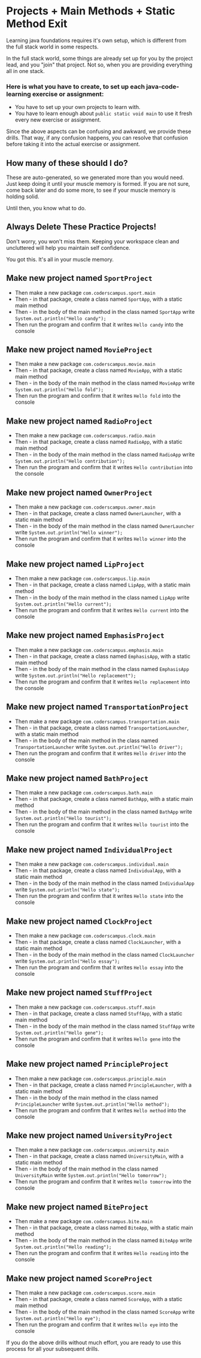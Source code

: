 # Projects + Main Methods + Static Method Exit

Learning java foundations requires it's own setup, which is different from the full stack world in some respects.

In the full stack world, some things are already set up for you by the project lead, and you "join" that project. Not so, when you are providing everything all in one stack.

### Here is what you have to create, to set up each java-code-learning exercise or assignment:

- You have to set up your own projects to learn with.
- You have to learn enough about `public static void main` to use it fresh every new exercise or assignment.

Since the above aspects can be confusing and awkward, we provide these drills. That way, if any confusion happens, you can resolve that confusion before taking it into the actual exercise or assignment.

## How many of these should I do?

These are auto-generated, so we generated more than you would need. Just keep doing it until your muscle memory is formed.
If you are not sure, come back later and do some more, to see if your muscle memory is holding solid.

Until then, you know what to do.

## Always Delete These Practice Projects!

Don't worry, you won't miss them. Keeping your workspace clean and uncluttered will help you maintain self confidence.

You got this. It's all in your muscle memory.



## Make new project named `SportProject`
 - Then make a new package `com.coderscampus.sport.main`
 - Then - in that package, create a class named `SportApp`, with a static main method
 - Then - in the body of the main method in the class named `SportApp` write `System.out.println("Hello candy");`
 - Then run the program and confirm that it writes `Hello candy` into the console


## Make new project named `MovieProject`
 - Then make a new package `com.coderscampus.movie.main`
 - Then - in that package, create a class named `MovieApp`, with a static main method
 - Then - in the body of the main method in the class named `MovieApp` write `System.out.println("Hello fold");`
 - Then run the program and confirm that it writes `Hello fold` into the console


## Make new project named `RadioProject`
 - Then make a new package `com.coderscampus.radio.main`
 - Then - in that package, create a class named `RadioApp`, with a static main method
 - Then - in the body of the main method in the class named `RadioApp` write `System.out.println("Hello contribution");`
 - Then run the program and confirm that it writes `Hello contribution` into the console


## Make new project named `OwnerProject`
 - Then make a new package `com.coderscampus.owner.main`
 - Then - in that package, create a class named `OwnerLauncher`, with a static main method
 - Then - in the body of the main method in the class named `OwnerLauncher` write `System.out.println("Hello winner");`
 - Then run the program and confirm that it writes `Hello winner` into the console


## Make new project named `LipProject`
 - Then make a new package `com.coderscampus.lip.main`
 - Then - in that package, create a class named `LipApp`, with a static main method
 - Then - in the body of the main method in the class named `LipApp` write `System.out.println("Hello current");`
 - Then run the program and confirm that it writes `Hello current` into the console


## Make new project named `EmphasisProject`
 - Then make a new package `com.coderscampus.emphasis.main`
 - Then - in that package, create a class named `EmphasisApp`, with a static main method
 - Then - in the body of the main method in the class named `EmphasisApp` write `System.out.println("Hello replacement");`
 - Then run the program and confirm that it writes `Hello replacement` into the console


## Make new project named `TransportationProject`
 - Then make a new package `com.coderscampus.transportation.main`
 - Then - in that package, create a class named `TransportationLauncher`, with a static main method
 - Then - in the body of the main method in the class named `TransportationLauncher` write `System.out.println("Hello driver");`
 - Then run the program and confirm that it writes `Hello driver` into the console


## Make new project named `BathProject`
 - Then make a new package `com.coderscampus.bath.main`
 - Then - in that package, create a class named `BathApp`, with a static main method
 - Then - in the body of the main method in the class named `BathApp` write `System.out.println("Hello tourist");`
 - Then run the program and confirm that it writes `Hello tourist` into the console


## Make new project named `IndividualProject`
 - Then make a new package `com.coderscampus.individual.main`
 - Then - in that package, create a class named `IndividualApp`, with a static main method
 - Then - in the body of the main method in the class named `IndividualApp` write `System.out.println("Hello state");`
 - Then run the program and confirm that it writes `Hello state` into the console


## Make new project named `ClockProject`
 - Then make a new package `com.coderscampus.clock.main`
 - Then - in that package, create a class named `ClockLauncher`, with a static main method
 - Then - in the body of the main method in the class named `ClockLauncher` write `System.out.println("Hello essay");`
 - Then run the program and confirm that it writes `Hello essay` into the console


## Make new project named `StuffProject`
 - Then make a new package `com.coderscampus.stuff.main`
 - Then - in that package, create a class named `StuffApp`, with a static main method
 - Then - in the body of the main method in the class named `StuffApp` write `System.out.println("Hello gene");`
 - Then run the program and confirm that it writes `Hello gene` into the console


## Make new project named `PrincipleProject`
 - Then make a new package `com.coderscampus.principle.main`
 - Then - in that package, create a class named `PrincipleLauncher`, with a static main method
 - Then - in the body of the main method in the class named `PrincipleLauncher` write `System.out.println("Hello method");`
 - Then run the program and confirm that it writes `Hello method` into the console


## Make new project named `UniversityProject`
 - Then make a new package `com.coderscampus.university.main`
 - Then - in that package, create a class named `UniversityMain`, with a static main method
 - Then - in the body of the main method in the class named `UniversityMain` write `System.out.println("Hello tomorrow");`
 - Then run the program and confirm that it writes `Hello tomorrow` into the console


## Make new project named `BiteProject`
 - Then make a new package `com.coderscampus.bite.main`
 - Then - in that package, create a class named `BiteApp`, with a static main method
 - Then - in the body of the main method in the class named `BiteApp` write `System.out.println("Hello reading");`
 - Then run the program and confirm that it writes `Hello reading` into the console


## Make new project named `ScoreProject`
 - Then make a new package `com.coderscampus.score.main`
 - Then - in that package, create a class named `ScoreApp`, with a static main method
 - Then - in the body of the main method in the class named `ScoreApp` write `System.out.println("Hello eye");`
 - Then run the program and confirm that it writes `Hello eye` into the console


If you do the above drills without much effort, you are ready to use this process for all your subsequent drills.